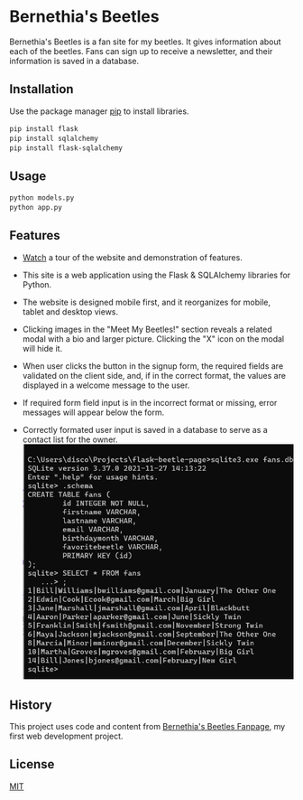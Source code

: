 # Bernethia's Beetles

Bernethia's Beetles is a fan site for my beetles. It gives information about each of the beetles. Fans can sign up to receive a newsletter, and their information is saved in a database.

## Installation

Use the package manager [pip](https://pip.pypa.io/en/stable/) to install libraries.

```bash
pip install flask
pip install sqlalchemy
pip install flask-sqlalchemy
```

## Usage

```bash
python models.py
python app.py
```

## Features

*  [Watch](https://youtu.be/xX17-3npbzg) a tour of the website and demonstration of features.

*  This site is a web application using the Flask & SQLAlchemy libraries for Python. 

*  The website is designed mobile first, and it reorganizes for mobile, tablet and desktop views.

*  Clicking images in the "Meet My Beetles!" section reveals a related modal with a bio and larger picture. Clicking the "X" icon on the modal will hide it. 

*  When user clicks the button in the signup form, the required fields are validated on the client side, and, if in the correct format, the values are displayed in a welcome message to the user.

*  If required form field input is in the incorrect format or missing, error messages will appear below the form.

*  Correctly formated user input is saved in a database to serve as a contact list for the owner.
![Saved contacts in database](static/database.png)

## History

This project uses code and content from [Bernethia's Beetles Fanpage](https://github.com/discolarrence/bernethias-beetles-fanpage), my first web development project.

## License
[MIT](https://choosealicense.com/licenses/mit/)
